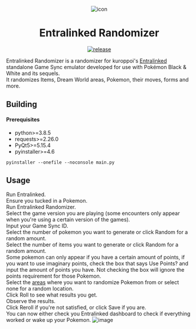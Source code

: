 <p align="center">
  <img src="https://github.com/Paxnar/EntralinkedRandomizer/assets/67262211/cb2a67a4-842c-4260-b436-cf02493c129c" alt="icon"/>
</p>
<h1 align="center">Entralinked Randomizer</h1>
<p align="center">
  <a href="https://github.com/Paxnar/EntralinkedRandomizer/releases/latest"><img src="https://img.shields.io/github/v/release/Paxnar/EntralinkedRandomizer?labelColor=30373D&label=Release&logoColor=959DA5&logo=github&filter=*" alt="release"/></a>
</p>

Entralinked Randomizer is a randomizer for kuroppoi's [Entralinked](https://github.com/kuroppoi/entralinked/) standalone Game Sync emulator developed for use with Pokémon Black & White and its sequels.\
It randomizes Items, Dream World areas, Pokemon, their moves, forms and more.

<!-- For users: [Quick Setup Guide](https://github.com/kuroppoi/entralinked/wiki/Setup) -->

## Building

#### Prerequisites

- python>=3.8.5
- requests>=2.26.0
- PyQt5>=5.15.4
- pyinstaller>=4.6

```
pyinstaller --onefile --noconsole main.py
```

## Usage

Run Entralinked.\
Ensure you tucked in a Pokemon.\
Run Entralinked Randomizer.\
Select the game version you are playing (some encounters only appear when you're using a certain version of the games).\
Input your Game Sync ID.\
Select the number of pokemon you want to generate or click Random for a random amount.\
Select the number of items you want to generate or click Random for a random amount.\
Some pokemon can only appear if you have a certain amount of points, if you want to use imaginary points, check the box that says Use Points? and input the amount of points you have. Not checking the box will ignore the points requirement for those Pokemon.\
Select the [areas](https://bulbapedia.bulbagarden.net/wiki/Pok%C3%A9mon_Dream_World#Areas) where you want to randomize Pokemon from or select none for a random location.\
Click Roll to see what results you get.\
Observe the results.\
Click Reroll if you're not satisfied, or click Save if you are.\
You can now either check you Entralinked dashboard to check if everything worked or wake up your Pokemon.
![image](https://github.com/Paxnar/EntralinkedRandomizer/assets/67262211/ea2b15fc-9321-498c-8bd9-549282423bd5)


